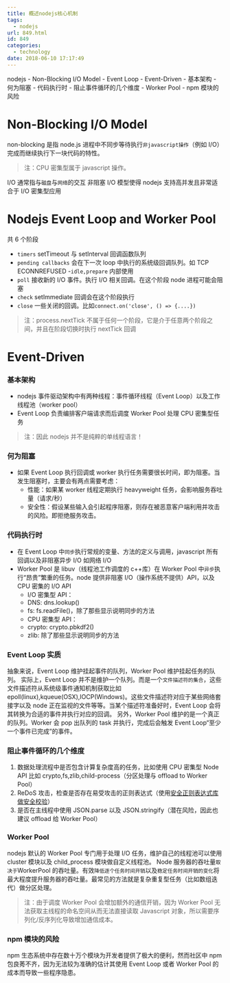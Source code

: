 ```yaml
---
title: 概述nodejs核心机制
tags:
  - nodejs
url: 849.html
id: 849
categories:
  - technology
date: 2018-06-10 17:17:49
---
```


nodejs - Non-Blocking I/O Model - Event Loop - Event-Driven - 基本架构 - 何为阻塞 - 代码执行时 - 阻止事件循环的几个维度 - Worker Pool - npm 模块的风险

# Non-Blocking I/O Model

non-blocking 是指 node.js 进程中不同步等待执行`非javascript操作`（例如 I/O）完成而继续执行下一块代码的特性。

> 注：CPU 密集型属于 javascript 操作。

I/O 通常指与`磁盘`与`网络`的交互 非阻塞 I/O 模型使得 nodejs 支持高并发且非常适合于 I/O 密集型应用

# Nodejs Event Loop and Worker Pool

共 6 个阶段

- `timers` setTimeout 与 setInterval 回调函数队列
- `pending callbacks` 会在下一次 loop 中执行的系统级回调队列。如 TCP ECONNREFUSED -`idle,prepare` 内部使用
- `poll` 接收新的 I/O 事件。执行 I/O 相关回调。在这个阶段 node 进程可能会阻塞
- `check` setImmediate 回调会在这个阶段执行
- `close` 一些关闭的回调。比如`connect.on('close', () => {....})`

> 注：process.nextTick 不属于任何一个阶段，它是介于任意两个阶段之间，并且在阶段切换时执行 nextTick 回调

# Event-Driven

### 基本架构

- nodejs 事件驱动架构中有两种线程：事件循环线程（Event Loop）以及工作线程池（worker pool）
- Event Loop 负责编排客户端请求而后调度 Worker Pool 处理 CPU 密集型任务

> 注：因此 nodejs 并不是纯粹的单线程语言！

### 何为阻塞

- 如果 Event Loop 执行回调或 worker 执行任务需要很长时间，即为阻塞。当发生阻塞时，主要会有两点需要考虑：
  - 性能：如果某 worker 线程定期执行 heavyweight 任务，会影响服务吞吐量（请求/秒）
  - 安全性：假设某些输入会引起程序阻塞，则存在被恶意客户端利用并攻击的风险。即拒绝服务攻击。

### 代码执行时

- 在 Event Loop 中`同步`执行常规的变量、方法的定义与调用，javascript 所有回调以及非阻塞异步 I/O 如网络 I/O
- Worker Pool 是 libuv（线程池工作调度的 c++库）在 Worker Pool 中`异步`执行“昂贵”繁重的任务。node 提供非阻塞 I/O（操作系统不提供）API，以及 CPU 密集的 I/O API
  - I/O 密集型 API：
  - DNS: dns.lookup()
  - fs: fs.readFile()，除了那些显示说明同步的方法
  - CPU 密集型 API：
  - crypto: crypto.pbkdf2()
  - zlib: 除了那些显示说明同步的方法

### Event Loop 实质

抽象来说，Event Loop 维护挂起事件的队列，Worker Pool 维护挂起任务的队列。 实际上，Event Loop 并不是维护一个队列。而是一个`文件描述符的集合`，这些文件描述符从系统级事件通知机制获取比如 epoll(linux),kqueue(OSX),IOCP(Windows)。这些文件描述符对应于某些网络套接字以及 node 正在监视的文件等等。当某个描述符准备好时，Event Loop 会将其转换为合适的事件并执行对应的回调。 另外，Worker Pool 维护的是一个真正的队列。Worker 会 pop 出队列的 task 并执行，完成后会触发 Event Loop“至少一个事件已完成”的事件。

### 阻止事件循环的几个维度

1.  数据处理流程中是否包含计算复杂度高的任务，比如使用 CPU 密集型 Node API 比如 crypto,fs,zlib,child-process（分区处理与 offload to Worker Pool）
2.  ReDoS 攻击，检查是否存在易受攻击的正则表达式（使用[安全正则表达式库做安全校验](https://github.com/substack/safe-regex)）
3.  是否在主线程中使用 JSON.parse 以及 JSON.stringify（潜在风险，因此也建议 offload 给 Worker Pool）

### Worker Pool

nodejs 默认的 Worker Pool 专门用于处理 I/O 任务，维护自己的线程池可以使用 cluster 模块以及 child_process 模块做自定义线程池。 Node 服务器的吞吐量`取决于`WorkerPool 的吞吐量。有效`降低逐个任务时间开销`以及`稳定任务时间开销的变化`将最大程度提升服务器的吞吐量。最常见的方法就是复杂重复型任务（比如数组迭代）做分区处理。

> 注：由于调度 Worker Pool 会增加额外的通信开销，因为 Worker Pool 无法获取主线程的命名空间从而无法直接读取 Javascript 对象，所以需要序列化/反序列化导致增加通信成本。

### npm 模块的风险

npm 生态系统中存在数十万个模块为开发者提供了极大的便利，然而社区中 npm 包良莠不齐，因为无法较为准确的估计其使用 Event Loop 或者 Worker Pool 的成本而导致一些程序隐患。
